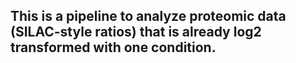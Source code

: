 ## This is a pipeline to analyze proteomic data (SILAC-style ratios) that is already log2 transformed with one condition.
